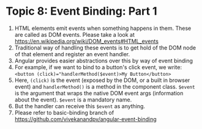# Topic 8: Event Binding: Part 1

1. HTML elements emit events when something happens in them. These are called as DOM events. Please take a look at <https://en.wikipedia.org/wiki/DOM_events#HTML_events>
2. Traditional way of handling these events is to get hold of the DOM node of that element and register an event handler.
3. Angular provides easier abstractions over this by way of event binding
4. For example, if we want to bind to a button's click event, we write: `<button (click)="handlerMethod($event)>My Button</button>`
5. Here, `(click)` is the event (exposed by the DOM, or a built in browser event) and `handlerMethod()` is a method in the component class. `$event` is the argument that wraps the native DOM event args (information about the event). `$event` is a mandatory name.
6. But the handler can receive this `$event` as anything.
7. Please refer to basic-binding branch of <https://github.com/vivekanandpv/angular-event-binding>
